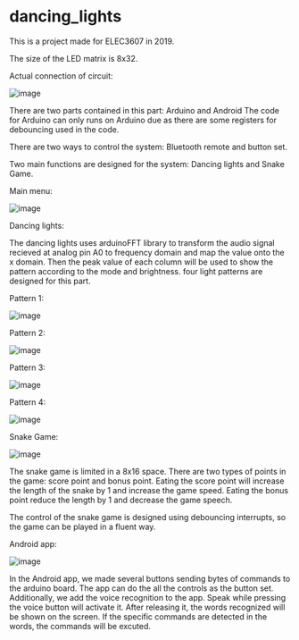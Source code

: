 # dancing_lights
This is a project made for ELEC3607 in 2019.

The size of the LED matrix is 8x32.

Actual connection of circuit:

![image](https://github.com/880n/dancing_lights/blob/master/image/connection.jpg)


There are two parts contained in this part: Arduino and Android 
The code for Arduino can only runs on Arduino due as there are some registers for debouncing used in the code.

There are two ways to control the system: Bluetooth remote and button set.

Two main functions are designed for the system: Dancing lights and Snake Game.

Main menu:

![image](https://github.com/880n/dancing_lights/blob/master/image/main.png)

Dancing lights:

The dancing lights uses arduinoFFT library to transform the audio signal recieved at analog pin A0 to frequency domain and map the value onto the x domain. Then the peak value of each column will be used to show the pattern according to the mode and brightness.
four light patterns are designed for this part.

Pattern 1:

![image](https://github.com/880n/dancing_lights/blob/master/image/1.png)

Pattern 2:

![image](https://github.com/880n/dancing_lights/blob/master/image/2.png)

Pattern 3:

![image](https://github.com/880n/dancing_lights/blob/master/image/3.png)

Pattern 4:

![image](https://github.com/880n/dancing_lights/blob/master/image/4.png)


Snake Game:

![image](https://github.com/880n/dancing_lights/blob/master/image/snake.png)


The snake game is limited in a 8x16 space. There are two types of points in the game: score point and bonus point. Eating the score point will increase the length of the snake by 1 and increase the game speed. Eating the bonus point reduce the length by 1 and decrease the game speech.

The control of the snake game is designed using debouncing interrupts, so the game can be played in a fluent way.

Android app:

![image](https://github.com/880n/dancing_lights/blob/master/image/app.jpg)


In the Android app, we made several buttons sending bytes of commands to the arduino board. The app can do the all the controls as the button set. Additionally, we add the voice recognition to the app. Speak while pressing the voice button will activate it. After releasing it, the words recognized will be shown on the screen. If the specific commands are detected in the words, the commands will be excuted.
